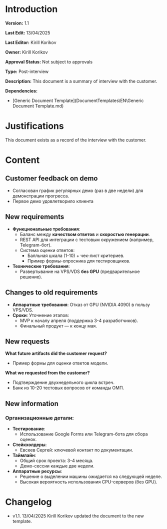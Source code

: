 # Introduction

**Version:** 1.1

**Last Edit:** 13/04/2025

**Last Editor:** Kirill Korikov

**Owner:** Kirill Korikov

**Approval Status:** Not subject to approvals

**Type:** Post-interview

**Description:** This document is a summary of interview with the customer.

**Dependencies:**
 - [Generic Document Template](DocumentTemplates\EN\Generic Document Template.md)

# Justifications
This document exists as a record of the interview with the customer.

# Content

## Customer feedback on demo  
- Согласован график регулярных демо (раз в две недели) для демонстрации прогресса.  
- Первое демо удовлетворило клиента

## New requirements  
- **Функциональные требования**:  
  - Баланс между **качеством ответов** и **скоростью генерации**.  
  - REST API для интеграции с тестовым окружением (например, Telegram-бот).  
  - Система оценки ответов:  
    - Балльная шкала (1-10) + чек-лист критериев.  
    - Пример формы-опросника для тестировщиков.  
- **Технические требования**:  
  - Развертывание на VPS/VDS **без GPU** (предварительное решение).  

## Changes to old requirements  
- **Аппаратные требования**: Отказ от GPU (NVIDIA 4090) в пользу VPS/VDS.  
- **Сроки**: Уточнение этапов:  
  - MVP к началу апреля (поддержка 3-4 разработчиков).  
  - Финальный продукт — к концу мая.  

## New requests  
**What future artifacts did the customer request?**  
- Пример формы для оценки ответов модели.  

**What we requested from the customer?**  
- Подтверждение двухнедельного цикла встреч.  
- Банк из 10-20 тестовых вопросов от команды ОМП.  

## New information  
### Организационные детали:  
- **Тестирование**:  
  - Использование Google Forms или Telegram-бота для сбора оценок.  
- **Стейкхолдеры**:  
  - Евсеев Сергей: ключевой контакт по документации.  
- **Таймлайн**:  
  - Общий срок проекта: 3-4 месяца.  
  - Демо-сессии каждые две недели.  
- **Аппаратные ресурсы**:  
  - Решение о выделении машины ожидается на следующей неделе.  
  - Высокая вероятность использования CPU-серверов (без GPU).  

# Changelog
- v1.1. 13/04/2025 Kirill Korikov updated the document to the new template.